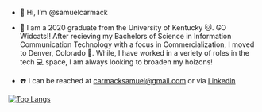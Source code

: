 - 👋 Hi, I’m @samuelcarmack

- 💼 I am a 2020 graduate from the University of Kentucky 🐱. GO Widcats!! After recieving my Bachelors of Science in Information Communication Technology with a focus in Commercialization, I moved to Denver, Colorado 🌄. While, I have worked in a veriety of roles in the tech 💻 space, I am always looking to broaden my hoizons!  

- ☎️ I can be reached at carmacksamuel@gmail.com or via <a href="(https://www.linkedin.com/in/samuel-carmack/ )">Linkedin<a>



[![Top Langs](https://github-readme-stats.vercel.app/api/top-langs/?username=samuelcarmack&layout=compact)](https://github.com/yushi1007)

<!---
samuelcarmack/samuelcarmack is a ✨ special ✨ repository because its `README.md` (this file) appears on your GitHub profile.
You can click the Preview link to take a look at your changes.
--->
